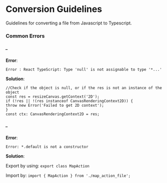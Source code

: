 
# Conversion Guidelines

Guidelines for converting a file from Javascript to Typescript.








### Common Errors

##### _

**Error**:



    Error : React TypeScript: Type 'null' is not assignable to type '*...'

**Solution**:

    //Check if the object is null, or if the res is not an instance of the object
    const res = resizeCanvas.getContext('2D');
    if (!res || !(res instanceof CanvasRenderingContext2D)) {
    throw new Error('Failed to get 2D context');
    }
    const ctx: CanvasRenderingContext2D = res;

##### _

**Error**:

    Error: *.default is not a constructor

**Solution**:

Export by using: `export class MapAction`

  

Import by: `import { MapAction } from './map_action_file';`
